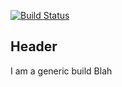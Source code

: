 [![Build Status](http://54.203.203.133/buildStatus/icon?job=generic-build-build)](http://54.203.203.133/job/generic-build-build/)

Header
---
I am a generic build
Blah
